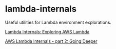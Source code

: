 # lambda-internals
Useful utilities for Lambda environment explorations.

[Lambda Internals: Exploring AWS Lambda](https://medium.com/epsagon/lambda-internals-exploring-aws-lambda-462f05f74076)

[AWS Lambda Internals - part 2: Going Deeper](https://medium.com/epsagon/aws-lambda-internals-part-2-going-deeper-1e12b9d2515f)
